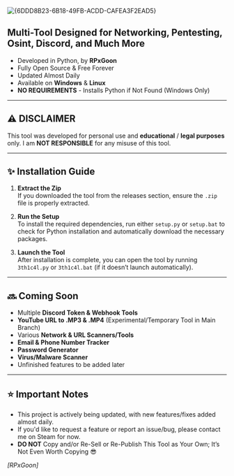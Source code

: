 ![{6DDD8B23-6B18-49FB-ACDD-CAFEA3F2EAD5}](https://github.com/user-attachments/assets/3b669d8a-b87c-4769-ac6f-3822c3ab36df)


## Multi-Tool Designed for Networking, Pentesting, Osint, Discord, and Much More

- Developed in Python, by **RPxGoon**
- Fully Open Source & Free Forever
- Updated Almost Daily
- Available on **Windows** & **Linux**
- **NO REQUIREMENTS** - Installs Python if Not Found (Windows Only)

---

## ⚠️ **DISCLAIMER**  

This tool was developed for personal use and **educational** / **legal purposes** only.
I am **NOT RESPONSIBLE** for any misuse of this tool.

---

## ✨ **Installation Guide**

1. **Extract the Zip**  
   If you downloaded the tool from the releases section, ensure the `.zip` file is properly extracted.

2. **Run the Setup**  
   To install the required dependencies, run either `setup.py` or `setup.bat` to check for Python installation and automatically download the necessary packages.

3. **Launch the Tool**  
   After installation is complete, you can open the tool by running `3th1c4l.py` or `3th1c4l.bat` (if it doesn’t launch automatically).

---

## 🔜 **Coming Soon**

- Multiple **Discord Token & Webhook Tools**
- **YouTube URL to .MP3 & .MP4** (Experimental/Temporary Tool in Main Branch)
- Various **Network & URL Scanners/Tools**
- **Email & Phone Number Tracker**
- **Password Generator**
- **Virus/Malware Scanner**
- Unfinished features to be added later

---

## ⭐ **Important Notes**

- This project is actively being updated, with new features/fixes added almost daily.
- If you'd like to request a feature or report an issue/bug, please contact me on Steam for now.
- **DO NOT** Copy and/or Re-Sell or Re-Publish This Tool as Your Own; It’s Not Even Worth Copying 😎





*[RPxGoon]*
